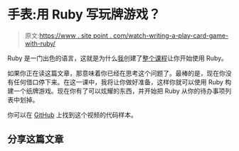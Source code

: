 # 手表:用 Ruby 写玩牌游戏？

> 原文:[https://www . site point . com/watch-writing-a-play-card-game-with-ruby/](https://www.sitepoint.com/watch-writing-a-play-card-game-with-ruby/)

Ruby 是一门出色的语言，这就是为什么[我](https://www.sitepoint.com/author/djones/)创建了[整个课程](https://www.sitepoint.com/premium/courses/ruby-2-0-2906)让你开始使用 Ruby。

如果你正在读这篇文章，那意味着你已经在思考这个问题了。最棒的是，现在你没有任何借口停下来。在这一课中，我将让你做好准备，这样你就可以使用 Ruby 构建一个纸牌游戏。现在你有了可以炫耀的东西，并开始把 Ruby 从你的待办事项列表中划掉。

你可以在 [GitHub](https://github.com/learnable-content/Introduction-to-Ruby-2.0/tree/lesson4.6) 上找到这个视频的代码样本。

## 分享这篇文章
